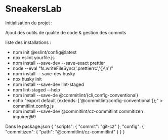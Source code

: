 # SneakersLab

Initialisation du projet :

Ajout des outils de qualité de code & gestion des commits

liste des installations :

- npm init @eslint/config@latest
- npx eslint yourfile.js
- npm install --save-dev --save-exact prettier
- node --eval "fs.writeFileSync('.prettierrc','{}\n')"
- npm install -- save-dev husky
- npx husky init
- npm install --save-dev lint-staged
- npm lint-staged --help
- npm install --save-de @commitlint/{cli,config-conventional}
- echo "export default {extends: ['@commitlint/config-conventional']};" > commitlint.config.js
- npm install --save-dev @commitlint/cz-commitlint commitizen inquirer@9

Dans le package.json
{
"scripts": {
"commit": "git-cz"
},
"config": {
"commitizen": {
"path": "@commitlint/cz-commitlint"
}
}
}
